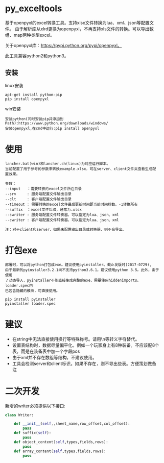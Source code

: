 # py_exceltools
基于openpyxl的excel转换工具。支持xlsx文件转换为lua、xml、json等配置文件。
由于解析库从xlrd更换为openpyxl，不再支持xls文件的转换。可以导出数组、map两种类型excel。

关于openpyxl库：https://pypi.python.org/pypi/openpyxl。

此工具兼容python2和python3。


## 安装

linux安装  

    apt-get install python-pip
    pip install openpyxl


win安装

    安装python(同时安装pip并添加到Path):https://www.python.org/downloads/windows/
    安装openpyxl,在cmd中运行:pip install openpyxl

# 使用
    lancher.bat(win)和lancher.sh(linux)为对应运行脚本。
    当前配置了用于参考的参数来转换example.xlsx，可在server、client文件夹查看生成配置效果。

    参数：
    --input   ：需要转换的excel文件所在目录
    --srv     : 服务端配置文件输出目录
    --clt     : 客户端配置文件输出目录
    --timeout : 需要转换的excel文件最后更新时间距当前时间秒数。-1转换所有
    --suffix  ：excel文件后缀，通常为.xlsx 
    --swriter : 服务端配置文件转换器，可以指定为lua、json、xml
    --cwriter : 客户端配置文件转换器，可以指定为lua、json、xml

    注：对于client和server，如果未配置输出目录或转换器，则不会导出。

# 打包exe
    部署时，可以将python打包成exe。建议使用pyinstaller。截止发版时(2017-0729),
    由于最新的pyinstaller3.2.1尚不支持python3.6.1，建议使用python 3.5。此外，由于使用
    了动态导入，pyinstaller不能直接生成完整的exe，需要使用hiddenimports。loader.spec内
    已包含隐藏的模块，可直接使用。

    pip install pyinstaller
    pyinstaller loader.spec

# 建议
* 在string中无法直接使用换行等特殊称号。请用\n等转义字符替代。
* 设置表结构时，数据尽量偏平化。例如一个玩家身上有8种装备，不应该配8个表，而是在装备表中加一个字段pos
* 由于xml并不存在数组等结构，不建议使用。
* 工具会检测server和client标识。如果不存在，则不导出些表。方便策划做备注

# 二次开发
新增的writer必须提供以下接口:
```python
class Writer:

    def __init__(self,,sheet_name,row_offset,col_offset):
        pass
    def suffix(self):
        pass
    def object_content(self,types,fields,rows):
        pass
    def array_content(self,types,fields,rows):
        pass
```


